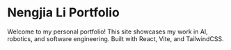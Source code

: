 # Nengjia Li Portfolio

Welcome to my personal portfolio! This site showcases my work in AI, robotics, and software engineering. Built with React, Vite, and TailwindCSS.

